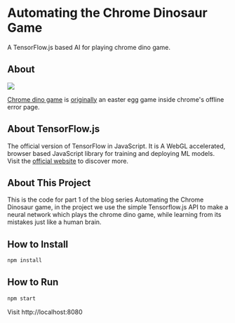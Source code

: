 # Automating the Chrome Dinosaur Game

A TensorFlow.js based AI for playing chrome dino game.


## About

![](https://9to5google.files.wordpress.com/2015/06/pterodactyl.png?w=1600&h=1000)

[Chrome dino game](http://www.omgchrome.com/chrome-easter-egg-trex-game-offline/) is [originally](https://cs.chromium.org/chromium/src/components/neterror/resources/offline.js?q=t-rex+package:%5Echromium$&dr=C&l=7) an easter egg game inside chrome's offline error page.


## About TensorFlow.js

The official version of TensorFlow in JavaScript. It is A WebGL accelerated, browser based JavaScript library for training and deploying ML models.
Visit the [official website](https://js.tensorflow.org/) to discover more.


## About This Project
This is the code for part 1 of the blog series Automating the Chrome Dinosaur game, in the project we use the simple Tensorflow.js API to make a neural network which plays the chrome dino game, while learning from its mistakes just like a human brain.

## How to Install

```sh
npm install
```


## How to Run


```sh
npm start
```

Visit http://localhost:8080
